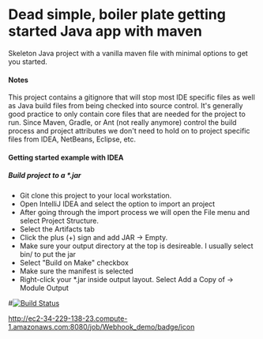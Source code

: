# Dead simple, boiler plate getting started Java app with maven
Skeleton Java project with a vanilla maven file with minimal options to get you started.

#### Notes ####
This project contains a gitignore that will stop most IDE specific files as well as Java build files from being checked into source control. It's generally good practice to only contain core files that are needed for the project to run. Since Maven, Gradle, or Ant (not really anymore) control the build process and project attributes we don't need to hold on to project specific files from IDEA, NetBeans, Eclipse, etc.

#### Getting started example with IDEA ####

##### Build project to a *.jar #####
* Git clone this project to your local workstation.
* Open IntelliJ IDEA and select the option to import an project
* After going through the import process we will open the File menu and select Project Structure.
* Select the Artifacts tab
* Click the plus (+) sign and add JAR -> Empty.
* Make sure your output directory at the top is desireable. I usually select bin/ to put the jar
* Select "Build on Make" checkbox
* Make sure the manifest is selected
* Right-click your *.jar inside output layout. Select Add a Copy of -> Module Output

#[![Build Status](https://travis-ci.org/05kritika/java-hello-world-maven.svg?branch=master)](https://travis-ci.org/05kritika/java-hello-world-maven)

http://ec2-34-229-138-23.compute-1.amazonaws.com:8080/job/Webhook_demo/badge/icon
